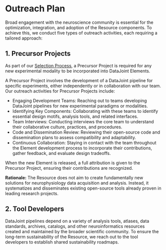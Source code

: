 # Outreach Plan

Broad engagement with the neuroscience community is essential for the optimization,
integration, and adoption of the Resource components. To achieve this, we conduct five
types of outreach activities, each requiring a tailored approach:

## 1. Precursor Projects

As part of our [Selection Process](../selection), a Precursor Project is required for
any new experimental modality to be incorporated into DataJoint Elements.

A Precursor Project involves the development of a DataJoint pipeline for specific
experiments, either independently or in collaboration with our team. Our outreach
activities for Precursor Projects include:

- Engaging Development Teams: Reaching out to teams developing DataJoint pipelines for
  new experimental paradigms or modalities.
- Identifying Key Components: Collaborating with these teams to identify essential
  design motifs, analysis tools, and related interfaces.
- Team Interviews: Conducting interviews the core team to understand their collaborative
  culture, practices, and procedures.
- Code and Dissemination Review: Reviewing their open-source code and dissemination
  plans to assess compatibility and adaptability.
- Continuous Collaboration: Staying in contact with the team throughout the Element
  development process to incorporate their contributions, gather feedback, and evaluate
  design tradeoffs.

When the new Element is released, a full attribution is given to the Precursor Project,
ensuring their contributions are recognized.

**Rationale:** The Resource does not aim to create fundamentally new solutions for
neurophysiology data acquisition and analysis. Instead, it systematizes and disseminates
existing open-source tools already proven in leading research projects.

## 2. Tool Developers

DataJoint pipelines depend on a variety of analysis tools, atlases, data standards,
archives, catalogs, and other neuroinformatics resources created and maintained by the
broader scientific community. To ensure the long-term sustainability of the Resource, we
reach out to the tool developers to establish shared sustainability roadmaps.
